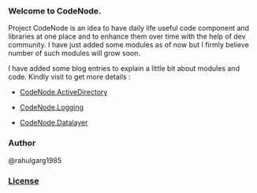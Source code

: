 ### Welcome to CodeNode.
Project CodeNode is an idea to have daily life useful code component and libraries at one place and to enhance them over time with the help of dev community. 
I have just added some modules as of now but I firmly believe number of such modules will grow soon.

I have added some blog entries to explain a little bit about modules and code.
Kindly visit to get more details :

* [CodeNode.ActiveDirectory](http://www.codingeek.com/dotnet/active-directory-search-module)

* [CodeNode.Logging](http://www.codingeek.com/dotnet/logger)

* [CodeNode.Datalayer](http://www.codingeek.com/dotnet/codenode-datalayer-a-complete-ado-net-wrapper)


### Author
@rahulgarg1985

### [License](http://opensource.org/licenses/mit-license.php)
